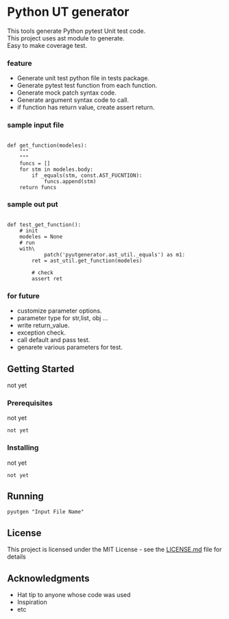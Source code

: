 #  Python UT generator
This tools generate Python pytest Unit test code.  
This project uses ast module to generate.  
Easy to make coverage test.

### feature

* Generate unit test python file in tests package.
* Generate pytest test function from each function.
* Generate mock patch syntax code.
* Generate argument syntax code to call.
* if function has return value, create assert return.



### sample input file

```

def get_function(modeles):
    """
    """
    funcs = []
    for stm in modeles.body:
        if _equals(stm, const.AST_FUCNTION):
            funcs.append(stm)
    return funcs
```

### sample out put

```

def test_get_function():
    # init
    modeles = None
    # run
    with\
            patch('pyutgenerator.ast_util._equals') as m1:
        ret = ast_util.get_function(modeles)

        # check
        assert ret

```
### for future

* customize parameter options.
* parameter type for str,list, obj ...
* write return_value.
* exception check.
* call default and pass test.
* genarete various parameters for test.

## Getting Started

not yet

### Prerequisites

not yet

```
not yet
```

### Installing

not yet


```
not yet
```



## Running


```
pyutgen "Input File Name"
```

## License

This project is licensed under the MIT License - see the [LICENSE.md](LICENSE.md) file for details

## Acknowledgments

* Hat tip to anyone whose code was used
* Inspiration
* etc
